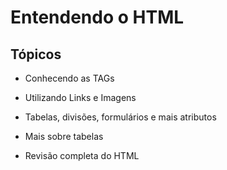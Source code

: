 # Entendendo o HTML



## Tópicos

- Conhecendo as TAGs

- Utilizando Links e Imagens

- Tabelas, divisões, formulários e mais atributos

- Mais sobre tabelas

- Revisão completa do HTML
